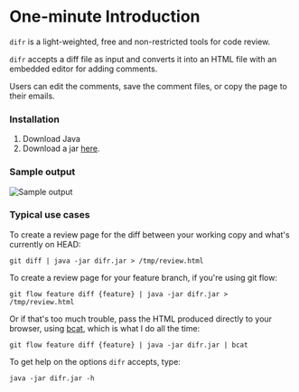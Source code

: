 # One-minute Introduction

`difr` is a light-weighted, free and non-restricted tools for code review.

`difr` accepts a diff file as input and converts it into an HTML file with an embedded editor for adding comments.

Users can edit the comments, save the comment files, or copy the page to their emails. 

### Installation

1. Download Java 
2. Download a jar [here](https://www.dropbox.com/s/sbqgcseosbqwdzc/difr.jar).

### Sample output

![Sample output](http://nxt.flotsam.nl/difr.png)

### Typical use cases

To create a review page for the diff between your working copy and what's currently on HEAD:

    git diff | java -jar difr.jar > /tmp/review.html

To create a review page for your feature branch, if you're using git flow:

    git flow feature diff {feature} | java -jar difr.jar > /tmp/review.html
    
Or if that's too much trouble, pass the HTML produced directly to your browser, using [bcat](http://rtomayko.github.io/bcat/), which is what I do all the time:

    git flow feature diff {feature} | java -jar difr.jar | bcat

To get help on the options `difr` accepts, type:

    java -jar difr.jar -h



